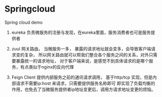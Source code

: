 # Springcloud
Spring cloud demo

1. eureka 负责微服务的注册与发现，在eureka里面，服务消费者也可是服务提供者

2. zuul 网关路由， 当微服务一多， 暴露的请求地址就会变多，会导致客户端请求变的复杂，
    所以网关路由就可以帮我们整合各个服务之间的关系，对外只需要暴露统一的请求地址， 对于客户端来说，是感觉不到具体请求的是哪个服务，有点类似于nginx的反向代理

3. Feign Client 提供内部服务之前的通讯请求调用， 基于http/tcp 实现，但是内部请求不需要ip:host 来请求，只需要提供服务名称即可
    即实现了负载均衡的作用，也免去了当微服务提供者ip地址变更后，调用方请求地址变更的烦恼。
    
